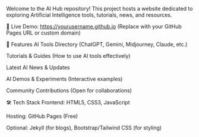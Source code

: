 Welcome to the AI Hub repository! This project hosts a website dedicated to exploring Artificial Intelligence tools, tutorials, news, and resources.

🔗 Live Demo: https://yourusername.github.io (Replace with your GitHub Pages URL or custom domain)

🚀 Features
AI Tools Directory (ChatGPT, Gemini, Midjourney, Claude, etc.)

Tutorials & Guides (How to use AI tools effectively)

Latest AI News & Updates

AI Demos & Experiments (Interactive examples)

Community Contributions (Open for collaborations)

🛠️ Tech Stack
Frontend: HTML5, CSS3, JavaScript

Hosting: GitHub Pages (Free)

Optional: Jekyll (for blogs), Bootstrap/Tailwind CSS (for styling)
